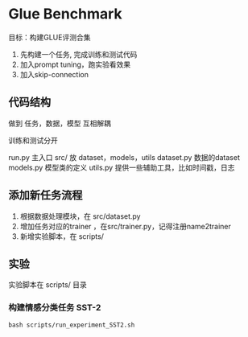 # Glue Benchmark
目标：构建GLUE评测合集
1. 先构建一个任务, 完成训练和测试代码
2. 加入prompt tuning，跑实验看效果
3. 加入skip-connection

## 代码结构
做到 任务，数据，模型 互相解耦

训练和测试分开

run.py 主入口
src/ 放 dataset，models，utils
dataset.py 数据的dataset
models.py 模型类的定义
utils.py 提供一些辅助工具，比如时间戳，日志

## 添加新任务流程
1. 根据数据处理模块，在 src/dataset.py
2. 增加任务对应的trainer ，在src/trainer.py，记得注册name2trainer
3. 新增实验脚本，在 scripts/

## 实验
实验脚本在 scripts/ 目录


### 构建情感分类任务 SST-2
```
bash scripts/run_experiment_SST2.sh
```
